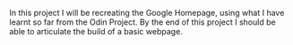 In this project I will be recreating the Google Homepage, using what I have learnt so far from the Odin Project. By the end of this project I should be able to articulate the build of a basic webpage.